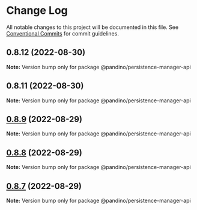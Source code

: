 # Change Log

All notable changes to this project will be documented in this file.
See [Conventional Commits](https://conventionalcommits.org) for commit guidelines.

## 0.8.12 (2022-08-30)

**Note:** Version bump only for package @pandino/persistence-manager-api

## 0.8.11 (2022-08-30)

**Note:** Version bump only for package @pandino/persistence-manager-api

## [0.8.9](https://github.com/BlackBeltTechnology/pandino/compare/v0.8.8...v0.8.9) (2022-08-29)

**Note:** Version bump only for package @pandino/persistence-manager-api

## [0.8.8](https://github.com/BlackBeltTechnology/pandino/compare/v0.8.7...v0.8.8) (2022-08-29)

**Note:** Version bump only for package @pandino/persistence-manager-api

## [0.8.7](https://github.com/BlackBeltTechnology/pandino/compare/v0.8.6...v0.8.7) (2022-08-29)

**Note:** Version bump only for package @pandino/persistence-manager-api
